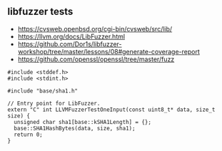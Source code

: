 ## libfuzzer tests

- https://cvsweb.openbsd.org/cgi-bin/cvsweb/src/lib/
- https://llvm.org/docs/LibFuzzer.html
- https://github.com/Dor1s/libfuzzer-workshop/tree/master/lessons/08#generate-coverage-report
- https://github.com/openssl/openssl/tree/master/fuzz


```
#include <stddef.h>
#include <stdint.h>

#include "base/sha1.h"

// Entry point for LibFuzzer.
extern "C" int LLVMFuzzerTestOneInput(const uint8_t* data, size_t size) {
  unsigned char sha1[base::kSHA1Length] = {};
  base::SHA1HashBytes(data, size, sha1);
  return 0;
}
```
